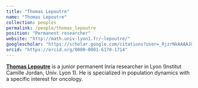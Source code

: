 ```yaml
---
title: "Thomas Lepoutre"
name: "Thomas Lepoutre"
collection: peoples
permalink: /people/thomas_lepoutre
position: "Permanent researcher"
website: "http://math.univ-lyon1.fr/~lepoutre/"
googlescholar: "https://scholar.google.com/citations?user=_RjzrNkAAAAJ&hl=fr"
orcid: "https://orcid.org/0000-0001-6170-1714"
---
```


**[Thomas Lepoutre](http://math.univ-lyon1.fr/~lepoutre/)** is a junior permanent Inria researcher in Lyon (Institut Camille Jordan, Univ. Lyon 1). He is specialized in population dynamics with a specific interest for oncology.
